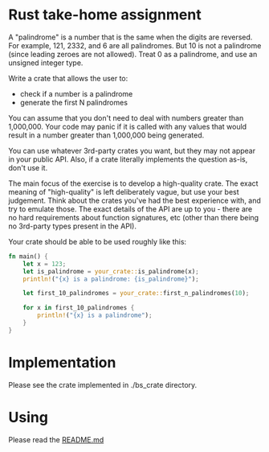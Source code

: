 # Rust take-home assignment

A "palindrome" is a number that is the same when the digits are reversed.
For example, 121, 2332, and 6 are all palindromes.
But 10 is not a palindrome (since leading zeroes are not allowed).
Treat 0 as a palindrome, and use an unsigned integer type.

Write a crate that allows the user to:
 - check if a number is a palindrome
 - generate the first N palindromes

You can assume that you don't need to deal with numbers greater than 1,000,000.
Your code may panic if it is called with any values that would result in a number greater than 1,000,000 being generated.

You can use whatever 3rd-party crates you want, but they may not appear in your public API.
Also, if a crate literally implements the question as-is, don't use it.

The main focus of the exercise is to develop a high-quality crate.
The exact meaning of "high-quality" is left deliberately vague, but use your best judgement.
Think about the crates you've had the best experience with, and try to emulate those.
The exact details of the API are up to you - there are no hard requirements about function signatures, etc (other than there being no 3rd-party types present in the API).

Your crate should be able to be used roughly like this:
```rust
fn main() {
    let x = 123;
    let is_palindrome = your_crate::is_palindrome(x);
    println!("{x} is a palindrome: {is_palindrome}");

    let first_10_palindromes = your_crate::first_n_palindromes(10);

    for x in first_10_palindromes {
        println!("{x} is a palindrome");
    }
}
```

# Implementation

Please see the crate implemented in ./bs_crate directory.

# Using

Please read the [README.md](https://github.com/binspammer/palindrome/blob/master/bs_crate/README.md)
